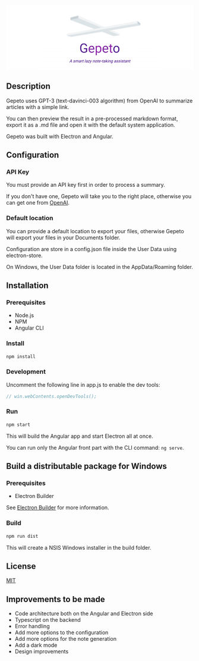 <div align="center">
  <img src="src/assets/gepeto-home-screen.png" alt="Gepeto" />
</div>

## Description

Gepeto uses GPT-3 (text-davinci-003 algorithm) from OpenAI to summarize articles with a simple link.

You can then preview the result in a pre-processed markdown format, export it as a .md file and open it with the default system application.

Gepeto was built with Electron and Angular.

## Configuration

### API Key

You must provide an API key first in order to process a summary.

If you don't have one, Gepeto will take you to the right place, otherwise you can get one from [OpenAI](https://openai.com/).

### Default location

You can provide a default location to export your files, otherwise Gepeto will export your files in your Documents folder.

Configuration are store in a config.json file inside the User Data using electron-store.

On Windows, the User Data folder is located in the AppData/Roaming folder.

## Installation

### Prerequisites

- Node.js
- NPM
- Angular CLI

### Install

```bash
npm install
```

### Development

Uncomment the following line in app.js to enable the dev tools:

```javascript
// win.webContents.openDevTools();
```

### Run

```bash
npm start
```

This will build the Angular app and start Electron all at once.

You can run only the Angular front part with the CLI command: `ng serve`.

## Build a distributable package for Windows

### Prerequisites

- Electron Builder

See [Electron Builder](https://www.electron.build/) for more information.

### Build

```bash
npm run dist
```

This will create a NSIS Windows installer in the build folder.

## License

[MIT](https://choosealicense.com/licenses/mit/)

## Improvements to be made

- Code architecture both on the Angular and Electron side
- Typescript on the backend
- Error handling
- Add more options to the configuration
- Add more options for the note generation
- Add a dark mode
- Design improvements
